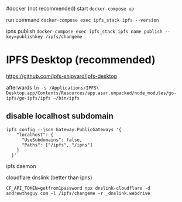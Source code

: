 #docker (not recommended)
start
`docker-compose up`

run command
`docker-compose exec ipfs_stack ipfs --version`

ipns publish 
`docker-compose exec ipfs_stack ipfs name publish --key=publishkey /ipfs/changeme`

# IPFS Desktop (recommended)
https://github.com/ipfs-shipyard/ipfs-desktop

afterwards `ln -s /Applications/IPFS\ Desktop.app/Contents/Resources/app.asar.unpacked/node_modules/go-ipfs/go-ipfs/ipfs ~/bin/ipfs`

## disable localhost subdomain
```
ipfs config --json Gateway.PublicGateways '{
    "localhost": {
      "UseSubdomains": false,
      "Paths": ["/ipfs", "/ipns"]
    }
  }'
```

ipfs daemon

cloudflare dnslink (better than ipns)
```
CF_API_TOKEN=getfrom1password npx dnslink-cloudflare -d andrewtheguy.com -l /ipfs/changeme -r _dnslink.webdrive
```
